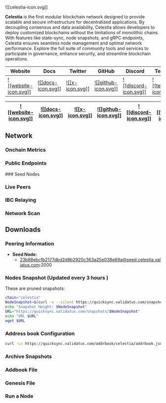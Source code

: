 ![[celestia-icon.svg]]


**Celestia** is the first modular blockchain network designed to provide scalable and secure infrastructure for decentralized applications. By decoupling consensus and data availability, Celestia allows developers to deploy customized blockchains without the limitations of monolithic chains. With features like state-sync, node snapshots, and gRPC endpoints, Celestia ensures seamless node management and optimal network performance. Explore the full suite of community tools and services to participate in governance, enhance security, and streamline blockchain operations.

| Website                                       | Docs                                              | Twitter                                            | GitHub                                                               | Discord                   | Telegram                                                 | Medium                                             |
| --------------------------------------------- | ------------------------------------------------- | -------------------------------------------------- | -------------------------------------------------------------------- | ------------------------- | -------------------------------------------------------- | -------------------------------------------------- |
| [![[website-icon.svg]]](https://celestia.org) | [![[docs-icon.svg]]](https://celestia.org/learn/) | [![[x-icon.svg]]](https://twitter.com/CelestiaOrg) | [![[github-icon.svg]]](https://github.com/celestiaorg/celestia-node) | [![[discord-icon.svg]]]() | [![[telegram-icon.svg]]](https://t.me/CelestiaCommunity) | [![[medium-icon.svg]]](https://blog.celestia.org/) |
  <Link href="https://t.me/CelestiaCommunity" target="_blank" passHref>



| [![[website-icon.svg]]](https://celestia.org) | [![[docs-icon.svg]]](https://celestia.org/learn/) | [![[x-icon.svg]]](https://twitter.com/CelestiaOrg) | [![[github-icon.svg]]](https://github.com/celestiaorg/celestia-node) | [![[discord-icon.svg]]]() | [![[telegram-icon.svg]]](https://t.me/CelestiaCommunity) | [![[medium-icon.svg]]](https://blog.celestia.org/) |
| --------------------------------------------- | ------------------------------------------------- | -------------------------------------------------- | -------------------------------------------------------------------- | ------------------------- | -------------------------------------------------------- | -------------------------------------------------- |

## Network

### Onchain Metrics

<NetworkMetrics
  network="celestia"
  repoUrl="celestiaorg/celestia-node"
  coingeckoID="celestia"
/>

### Public Endpoints

<APITables columns={columns} rows={rows} />
### Seed Nodes

### Live Peers

### IBC Relaying

### Network Scan

## Downloads

### Peering Information

- **Seed Node:**
  - 23b88ebcfb2177dbd2d8b2920c363a25e038e69a@seed.celestia.valiatus.com:2000

### Nodes Snapshot (Updated every 3 hours )

These are pruned snapshots:

```bash
chain="celestia"
NodeSnapshot=$(curl -v --silent https://quicksync.validatus.com/snapshots/ --stderr - | tr '>' '\n' | grep -o "${chain}-.*.tar.lz4" | tail -1)
echo "Snapshot Height: $NodeSnapshot"
URL="https://quicksync.validatus.com/snapshots/$NodeSnapshot"
echo "URL $URL"
wget $URL
```

### Address book Configuration

```bash
curl -Ls https://quicksync.validatus.com/addrbook/celestia/addrbook.json > $HOME/.celestia-app/config/addrbook.json
```

### Archive Snapshots

### Addbook File

### Genesis File

### Run a Node

<NodesAccordian sections={Data} />
